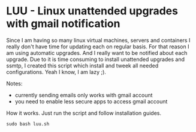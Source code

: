 # LUU - Linux unattended upgrades with gmail notification

Since I am having so many linux virtual machines, servers and containers I really don't have time for updating each on regular basis.
For that reason I am using automatic upgrades. And I really want to be notified about each upgrade.
Due to it is time consuming to install unattended upgrades and ssmtp, I created this script which install and tweek all needed configurations. Yeah I know, I am lazy ;).

Notes:
- currently sending emails only works with gmail account
- you need to enable less secure apps to access gmail account

How it works. Just run the script and follow installation guides.
<br>
```
sudo bash luu.sh
```

